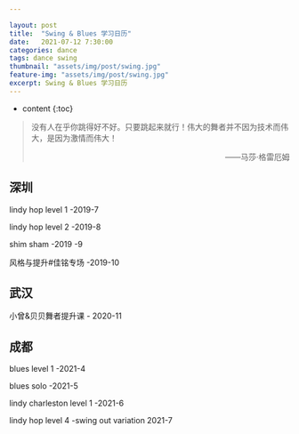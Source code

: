 ```yaml
---

layout: post
title:  "Swing & Blues 学习日历"
date:   2021-07-12 7:30:00
categories: dance
tags: dance swing 
thumbnail: "assets/img/post/swing.jpg"
feature-img: "assets/img/post/swing.jpg"
excerpt: Swing & Blues 学习日历
---
```


* content
{:toc}
> 没有人在乎你跳得好不好。只要跳起来就行！伟大的舞者并不因为技术而伟大，是因为激情而伟大！
>
> <p align="right">——马莎·格雷厄姆　　</p>





## 深圳

lindy hop level 1 -2019-7

lindy hop level 2 -2019-8

shim sham -2019 -9

风格与提升#佳铭专场 -2019-10



## 武汉

小曾&贝贝舞者提升课 - 2020-11




## 成都

blues level 1  -2021-4

blues solo   -2021-5

lindy charleston level 1 -2021-6

lindy hop level 4 -swing out variation 2021-7